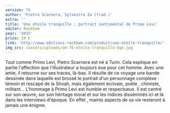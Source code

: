 ```yaml
---
version: 76
author: 'Pietro Scarnera, Sylvestre Za (trad.)'
extra: ''
title: 'Une étoile tranquille : por­trait sentimental de Primo Levi'
editor: Rackham
year: '2015'
price: 19 €
link: 'http://www.editions-rackham.com/produit/une-etoile-tranquille/'
img_src: /assets/uploads/am-76-etoile-tranquille-bgo.jpg
---
```

Tout comme Primo Levi, Pietro Scarnera est né à Turin. Cela explique en partie l'affection que l'illustrateur a toujours eue pour cet homme. Avec une amie, il retourne sur ses traces, là-bas. Il résulte de ce voyage une bande dessinée dans laquelle est brossé le portrait d'un personnage complexe : témoin et rescapé de la Shoah, mais également écrivain, poète , chimiste, militant... L'hommage à Primo Levi est humble et  respectueux. Il est centré sur son œuvre, sur son héritage moral et sur les indices disséminés ici et là dans les interviews d'époque. En effet , maints aspects de sa vie resteront à jamais une énigme.
